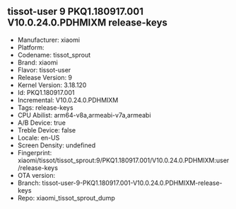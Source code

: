 ## tissot-user 9 PKQ1.180917.001 V10.0.24.0.PDHMIXM release-keys
- Manufacturer: xiaomi
- Platform: 
- Codename: tissot_sprout
- Brand: xiaomi
- Flavor: tissot-user
- Release Version: 9
- Kernel Version: 3.18.120
- Id: PKQ1.180917.001
- Incremental: V10.0.24.0.PDHMIXM
- Tags: release-keys
- CPU Abilist: arm64-v8a,armeabi-v7a,armeabi
- A/B Device: true
- Treble Device: false
- Locale: en-US
- Screen Density: undefined
- Fingerprint: xiaomi/tissot/tissot_sprout:9/PKQ1.180917.001/V10.0.24.0.PDHMIXM:user/release-keys
- OTA version: 
- Branch: tissot-user-9-PKQ1.180917.001-V10.0.24.0.PDHMIXM-release-keys
- Repo: xiaomi_tissot_sprout_dump
